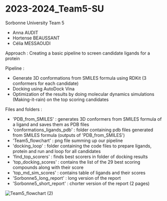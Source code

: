 # 2023-2024_Team5-SU
Sorbonne University Team 5 

- Anna AUDIT
- Hortense BEAUSSANT
- Célia MESSAOUDI

Approach : 
Creating a basic pipeline to screen candidate ligands for a protein 

Pipeline :
- Generate 3D conformations from SMILES formula using RDKit (3 conformers for each candidate)
- Docking using AutoDock Vina
- Optimization of the results by doing molecular dynamics simulations (Making-it-rain) on the top scoring candidates

Files and folders :
- 'PDB_from_SMILES' : generates 3D conformers from SMILES formula of a ligand and saves them as PDB files
- 'conformations_ligands_pdb' : folder containing pdb files generated from SMILES formula (outputs of 'PDB_from_SMILES')
- 'Team5_flowchart' : png file summing up our pipeline
- 'docking_loop' : folder containing the code files to prepare ligands, protein and run and loop for all candidates
- 'find_top_scorers' : finds best scorers in folder of docking results
- 'top_docking_scores' : contains the list of the 29 best scoring compounds along with their score
- 'top_md_sim_scores' : contains table of ligands and their scores
- 'Sorbonne5_long_report' : long version of the report
- 'Sorbonne5_short_report' : chorter version of the report (2 pages)

![Team5_flowchart (2)](https://github.com/cu-bioinformatics/meet-eu-2023-projects/assets/148443412/a4ed48b7-4925-4b36-969e-0783498d00bf)

